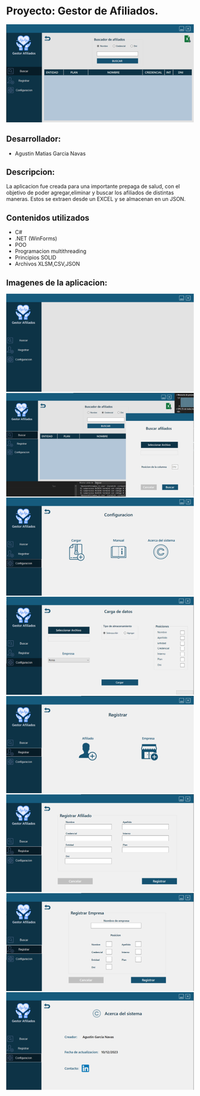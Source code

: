 <!-- ENCABEZADO TITULO -->
# Proyecto: Gestor de Afiliados.
![mi proyecto](IMAGENES_APP_ROISA/buscarVacio.png)


## Desarrollador:
* Agustin Matias Garcia Navas

## Descripcion:

La aplicacion fue creada para una importante prepaga de salud, con el objetivo de poder agregar,eliminar y buscar los afiliados de distintas maneras. Estos se extraen desde un EXCEL y se almacenan en un JSON.

## Contenidos utilizados

* C#
* .NET (WinForms)
* POO
* Programacion multithreading
* Principios SOLID 
* Archivos XLSM,CSV,JSON



## Imagenes de la aplicacion:

![img 1](IMAGENES_APP_ROISA/menu.png)
![img 1](IMAGENES_APP_ROISA/buscarConExcel.png)
![img 1](IMAGENES_APP_ROISA/configuracion.png)
![img 1](IMAGENES_APP_ROISA/cargarDatos.png)
![img 1](IMAGENES_APP_ROISA/registrar.png)
![img 1](IMAGENES_APP_ROISA/registrarAfiliado.png)
![img 1](IMAGENES_APP_ROISA/registrarEmpresa.png)
![img 1](IMAGENES_APP_ROISA/acercaDeSistema.png)




